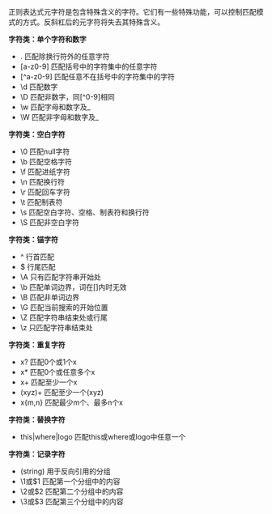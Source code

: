 正则表达式元字符是包含特殊含义的字符。它们有一些特殊功能，可以控制匹配模式的方式。反斜杠后的元字符将失去其特殊含义。

**字符类：单个字符和数字**

* .				匹配除换行符外的任意字符
* [a-z0-9]		匹配括号中的字符集中的任意字符
* [^a-z0-9]		匹配任意不在括号中的字符集中的字符
* \d				匹配数字
* \D				匹配非数字，同[^0-9]相同
* \w				匹配字母和数字及_
* \W				匹配非字母和数字及_

**字符类：空白字符**

* \0		匹配null字符
* \b		匹配空格字符
* \f		匹配进纸字符
* \n		匹配换行符
* \r		匹配回车字符
* \t		匹配制表符
* \s		匹配空白字符、空格、制表符和换行符
* \S		匹配非空白字符

**字符类：锚字符**

* ^		行首匹配
* $		行尾匹配
* \A		只有匹配字符串开始处
* \b		匹配单词边界，词在[]内时无效
* \B		匹配非单词边界
* \G		匹配当前搜索的开始位置
* \Z		匹配字符串结束处或行尾
* \z		只匹配字符串结束处

**字符类：重复字符**

* x?			匹配0个或1个x
* x*			匹配0个或任意多个x
* x+			匹配至少一个x
* (xyz)+		匹配至少一个(xyz)
* x{m,n}		匹配最少m个、最多n个x

**字符类：替换字符**

* this|where|logo	匹配this或where或logo中任意一个

**字符类：记录字符**

* (string)	用于反向引用的分组
* \1或$1		匹配第一个分组中的内容
* \2或$2		匹配第二个分组中的内容
* \3或$3		匹配第三个分组中的内容



